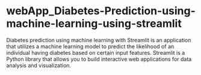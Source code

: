 # webApp_Diabetes-Prediction-using-machine-learning-using-streamlit
Diabetes prediction using machine learning with Streamlit is an application that utilizes a machine learning model to predict the likelihood of an individual having diabetes based on certain input features. Streamlit is a Python library that allows you to build interactive web applications for data analysis and visualization.
